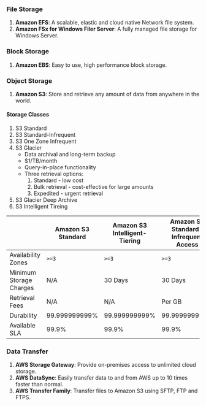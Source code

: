 ### File Storage
1. **Amazon EFS**: A scalable, elastic and cloud native Network file system.
2. **Amazon FSx for Windows Filer Server**: A fully managed file storage for Windows Server.

### Block Storage
1. **Amazon EBS**: Easy to use, high performance block storage.

### Object Storage
1. **Amazon S3**: Store and retrieve any amount of data from anywhere in the world.

#### Storage Classes
1. S3 Standard
2. S3 Standard-Infrequent
3. S3 One Zone Infrequent
4. S3 Glacier
   * Data archival and long-term backup
   * $1/TB/month
   * Query-in-place functionality
   * Three retrieval options:
     1. Standard - low cost
     2. Bulk retrieval - cost-effective for large amounts
     3. Expedited - urgent retrieval
5. S3 Glacier Deep Archive
6. S3 Intelligent Tireing

|                        | Amazon S3 Standard | Amazon S3 Intelligent-Tiering | Amazon S3 Standard-Infrequent Access | Amazon S3 One Zone-Infrequent Access | Amazon S3 Glacier | Amazon S3 Glacier Deep Archive |
| --- |--------------------|-------------------------------| --- | --- |-------------------|--------------------------------|
| Availability Zones     | `>=3`                | `>=3  `                       | `>=3`                                 | 1                                    | `>=3`             | `>=3`                          |
| Minimum Storage Charges| N/A                | 30 Days                       | 30 Days      | 30 Days      | 90 Days           | 180 Days                       |
| Retrieval Fees         | N/A                | N/A                           | Per GB                              | Per GB                              | Per GB            | Per GB                         |
| Durability             | 99.999999999%      | 99.999999999%                 | 99.999999999%                        | 99.999999999%                        | 99.999999999%     | 99.999999999%                  |
| Available SLA          | 99.9%              | 99.9%                         | 99.9%                                | 99.5%                                | 99.9%             | 99.9%                          |

### Data Transfer
1. **AWS Storage Gateway**: Provide on-premises access to unlimited cloud storage.
2. **AWS DataSync**: Easily transfer data to and from AWS up to 10 times faster than normal.
3. **AWS Transfer Family**: Transfer files to Amazon S3 using SFTP, FTP and FTPS.
